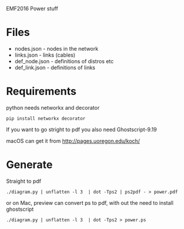 EMF2016 Power stuff

Files
=====

* nodes.json - nodes in the network
* links.json - links (cables)
* def_node.json - definitions of distros etc
* def_link.json - definitions of links

Requirements
============
python needs networkx and decorator
```
pip install networkx decorator
```

If you want to go stright to pdf you also need Ghostscript-9.19

macOS can get it from http://pages.uoregon.edu/koch/

Generate
========
Straight to pdf
```
./diagram.py | unflatten -l 3  | dot -Tps2 | ps2pdf - > power.pdf
```

or on Mac, preview can convert ps to pdf, with out the need to install ghostscript
```
./diagram.py | unflatten -l 3  | dot -Tps2 > power.ps
```
